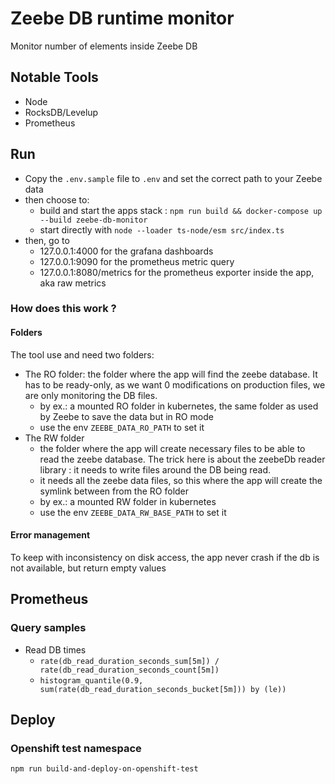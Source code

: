 # Zeebe DB runtime monitor

Monitor number of elements inside Zeebe DB

## Notable Tools
- Node
- RocksDB/Levelup
- Prometheus

## Run
- Copy the `.env.sample` file to `.env` and set the correct path to your Zeebe data
- then choose to:
  - build and start the apps stack : `npm run build && docker-compose up --build zeebe-db-monitor`
  - start directly with `node --loader ts-node/esm src/index.ts`
- then, go to
  - 127.0.0.1:4000 for the grafana dashboards
  - 127.0.0.1:9090 for the prometheus metric query
  - 127.0.0.1:8080/metrics for the prometheus exporter inside the app, aka raw metrics

### How does this work ?

#### Folders
The tool use and need two folders:
- The RO folder: the folder where the app will find the zeebe database. It has to be ready-only, as we want 0 modifications on production files, we are only monitoring the DB files.
  - by ex.: a mounted RO folder in kubernetes, the same folder as used by Zeebe to save the data but in RO mode
  - use the env `ZEEBE_DATA_RO_PATH` to set it
- The RW folder
  - the folder where the app will create necessary files to be able to read the zeebe database. The trick here is about the zeebeDb reader library : it needs to write files around the DB being read.
  - it needs all the zeebe data files, so this where the app will create the symlink between from the RO folder
  - by ex.: a mounted RW folder in kubernetes
  - use the env `ZEEBE_DATA_RW_BASE_PATH` to set it

#### Error management
To keep with inconsistency on disk access, the app never crash if the db is not available, but return empty values

## Prometheus

### Query samples
- Read DB times
  - `rate(db_read_duration_seconds_sum[5m]) / rate(db_read_duration_seconds_count[5m])`
  - `histogram_quantile(0.9, sum(rate(db_read_duration_seconds_bucket[5m])) by (le))`

## Deploy
### Openshift test namespace
`npm run build-and-deploy-on-openshift-test`
